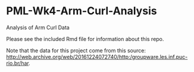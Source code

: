 # PML-Wk4-Arm-Curl-Analysis
Analysis of Arm Curl Data

Please see the included Rmd file for information about this repo. 

Note that the data for this project come from this source: http://web.archive.org/web/20161224072740/http:/groupware.les.inf.puc-rio.br/har. 
